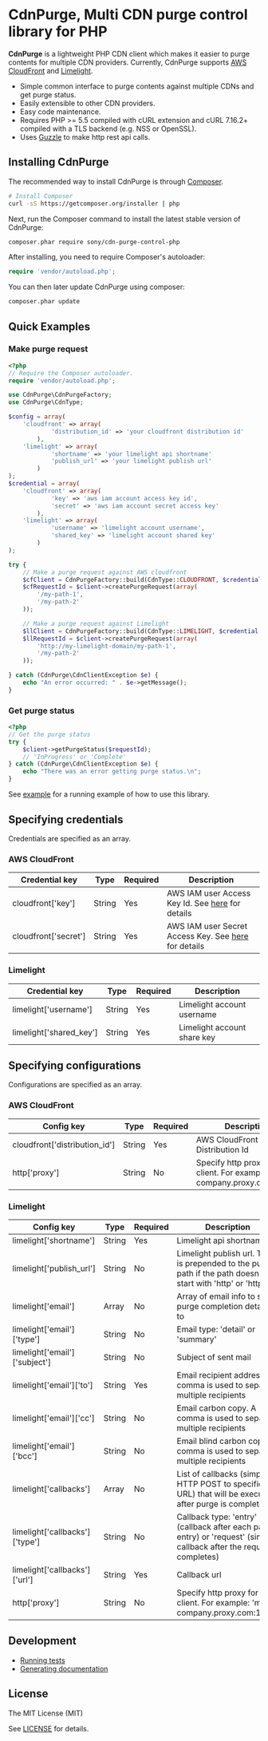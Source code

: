 CdnPurge, Multi CDN purge control library for PHP
=================================================

**CdnPurge** is a lightweight PHP CDN client which makes it easier to purge contents for
multiple CDN providers. Currently, CdnPurge supports [AWS CloudFront](https://aws.amazon.com/cloudfront/)
and [Limelight](https://www.limelight.com/).

- Simple common interface to purge contents against multiple CDNs and get purge status.
- Easily extensible to other CDN providers.
- Easy code maintenance.
- Requires PHP >= 5.5 compiled with cURL extension and cURL 7.16.2+ compiled with a TLS backend (e.g. NSS or OpenSSL).
- Uses [Guzzle](https://github.com/guzzle/guzzle) to make http rest api calls.

## Installing CdnPurge

The recommended way to install CdnPurge is through
[Composer](http://getcomposer.org).

```bash
# Install Composer
curl -sS https://getcomposer.org/installer | php
```

Next, run the Composer command to install the latest stable version of CdnPurge:

```bash
composer.phar require sony/cdn-purge-control-php
```

After installing, you need to require Composer's autoloader:

```php
require 'vendor/autoload.php';
```

You can then later update CdnPurge using composer:

 ```bash
composer.phar update
 ```

## Quick Examples

### Make purge request

```php
<?php
// Require the Composer autoloader.
require 'vendor/autoload.php';

use CdnPurge\CdnPurgeFactory;
use CdnPurge\CdnType;

$config = array(
    'cloudfront' => array(
            'distribution_id' => 'your cloudfront distribution id'
        ),
    'limelight' => array(
            'shortname' => 'your limelight api shortname'
            'publish_url' => 'your limelight publish url'
        )
);
$credential = array(
    'cloudfront' => array(
            'key' => 'aws iam account access key id',
            'secret' => 'aws iam account secret access key'
        ),
    'limelight' => array(
            'username' => 'limelight account username',
            'shared_key' => 'limelight account shared key'
        )
);

try {
    // Make a purge request against AWS cloudfront
    $cfClient = CdnPurgeFactory::build(CdnType::CLOUDFRONT, $credential, $config);
    $cfRequestId = $client->createPurgeRequest(array(
        '/my-path-1',
        '/my-path-2'
    ));

    // Make a purge request against Limelight
    $llClient = CdnPurgeFactory::build(CdnType::LIMELIGHT, $credential, $config);
    $llRequestId = $client->createPurgeRequest(array(
        'http://my-limelight-domain/my-path-1',
        '/my-path-2'
    ));

} catch (CdnPurge\CdnClientException $e) {
    echo "An error occurred: " . $e->getMessage();
}
```

### Get purge status

```php
<?php
// Get the purge status
try {
    $client->getPurgeStatus($requestId);
    // 'InProgress' or 'Complete'
} catch (CdnPurge\CdnClientException $e) {
    echo "There was an error getting purge status.\n";
}
```

See [example](https://github.com/sony/cdn-purge-control-php/tree/master/example) for a running example of how to use this library.

## Specifying credentials
Credentials are specified as an array.

### AWS CloudFront

| Credential key        | Type    | Required  | Description   |
| -------------         | ------  | --------  | ------------  |
| cloudfront['key']     | String  | Yes       | AWS IAM user Access Key Id. See [here](http://docs.aws.amazon.com/AWSSimpleQueueService/latest/SQSGettingStartedGuide/AWSCredentials.html) for details |
| cloudfront['secret']  | String  | Yes       | AWS IAM user Secret Access Key. See [here](http://docs.aws.amazon.com/AWSSimpleQueueService/latest/SQSGettingStartedGuide/AWSCredentials.html) for details |

### Limelight

| Credential key            | Type    | Required  | Description   |
| -------------             | ------  | --------  | ------------  |
| limelight['username']     | String  | Yes       | Limelight account username |
| limelight['shared_key']   | String  | Yes       | Limelight account share key |

## Specifying configurations
Configurations are specified as an array.

### AWS CloudFront

| Config key                    | Type    | Required  | Description   |
| -------------                 | ------  | --------  | ------------  |
| cloudfront['distribution_id'] | String  | Yes       | AWS CloudFront Distribution Id |
| http['proxy']                 | String  | No        | Specify http proxy for the client. For example: 'my-company.proxy.com:1234' |

### Limelight

| Config key                        | Type    | Required  | Description   |
| -------------                     | ------- | --------  | -----------   |
| limelight['shortname']            | String  | Yes       | Limelight api shortname |
| limelight['publish_url']          | String  | No        | Limelight publish url. This is prepended to the purge path if the path doesn't start with 'http' or 'https' |
| limelight['email']                | Array   | No        | Array of email info to send purge completion details to |
| limelight['email']['type']        | String  | No        | Email type: 'detail' or 'summary' |
| limelight['email']['subject']     | String  | No        | Subject of sent mail |
| limelight['email']['to']          | String  | Yes       | Email recipient address. A comma is used to separate multiple recipients |
| limelight['email']['cc']          | String  | No        | Email carbon copy. A comma is used to separate multiple recipients |
| limelight['email']['bcc']         | String  | No        | Email blind carbon copy. A comma is used to separate multiple recipients |
| limelight['callbacks']            | Array   | No        | List of callbacks (simple HTTP POST to specific URL) that will be executed after purge is completed |
| limelight['callbacks']['type']    | String  | No        | Callback type: 'entry' (callback after each path entry) or 'request' (single callback after the request completes)
| limelight['callbacks']['url']     | String  | Yes       | Callback url
| http['proxy']                     | String  | No        | Specify http proxy for the client. For example: 'my-company.proxy.com:1234' |

Development
-----------

- [Running tests](https://github.com/sony/cdn-purge-control-php/blob/master/tests/README.md)
- [Generating documentation](https://github.com/sony/cdn-purge-control-php/blob/master/docs/README.md)

License
-------

The MIT License (MIT)

See [LICENSE](https://github.com/sony/cdn-purge-control-php/blob/master/LICENSE) for details.
